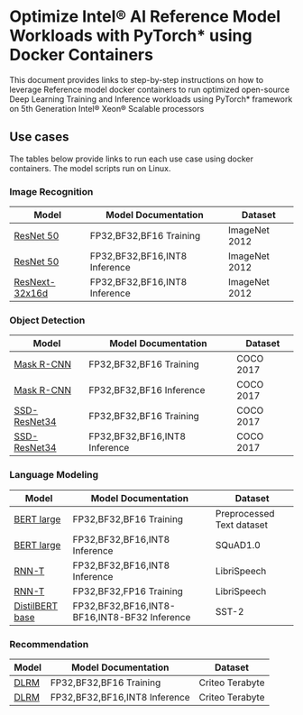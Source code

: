 # Optimize Intel® AI Reference Model Workloads with PyTorch* using Docker Containers

This document provides links to step-by-step instructions on how to leverage Reference model docker containers to run optimized open-source Deep Learning Training and Inference workloads using PyTorch* framework on 5th Generation Intel® Xeon® Scalable processors
## Use cases

The tables below provide links to run each use case using docker containers. The model scripts run on Linux. 

### Image Recognition

| Model                                                  | Model Documentation |  Dataset |
| ------------------------------------------------------ | ----------| --------------------- |
| [ResNet 50](https://github.com/IntelAI/models/blob/r3.1/quickstart/image_recognition/pytorch/resnet50/training/cpu/DEVCATALOG.md) | FP32,BF32,BF16 Training | ImageNet 2012 |
| [ResNet 50](https://github.com/IntelAI/models/blob/r3.1/quickstart/image_recognition/pytorch/resnet50/inference/cpu/DEVCATALOG.md) | FP32,BF32,BF16,INT8 Inference | ImageNet 2012 |
| [ResNext-32x16d](https://github.com/IntelAI/models/blob/r3.1/quickstart/image_recognition/pytorch/resnext-32x16d/inference/cpu/DEVCATALOG.md) | FP32,BF32,BF16,INT8 Inference | ImageNet 2012 |

### Object Detection

| Model                                                  | Model Documentation |  Dataset |
| ------------------------------------------------------ | ----------|  ---------------------- |
| [Mask R-CNN](https://github.com/IntelAI/models/blob/r3.1/quickstart/object_detection/pytorch/maskrcnn/training/cpu/DEVCATALOG.md) | FP32,BF32,BF16 Training | COCO 2017 |
| [Mask R-CNN](https://github.com/IntelAI/models/blob/r3.1/quickstart/object_detection/pytorch/maskrcnn/inference/cpu/DEVCATALOG.md) | FP32,BF32,BF16 Inference | COCO 2017 |
| [SSD-ResNet34](https://github.com/IntelAI/models/blob/r3.1/quickstart/object_detection/pytorch/ssd-resnet34/training/cpu/DEVCATALOG.md) | FP32,BF32,BF16 Training | COCO 2017 |
| [SSD-ResNet34](https://github.com/IntelAI/models/blob/r3.1/quickstart/object_detection/pytorch/ssd-resnet34/inference/cpu/DEVCATALOG.md) | FP32,BF32,BF16,INT8 Inference | COCO 2017 |

### Language Modeling 

| Model                                                  | Model Documentation |  Dataset |
| ------------------------------------------------------ | ----------| ---------------------- |
| [BERT large](https://github.com/IntelAI/models/blob/r3.1/quickstart/language_modeling/pytorch/bert_large/training/cpu/DEVCATALOG.md) | FP32,BF32,BF16 Training | Preprocessed Text dataset |
| [BERT large](https://github.com/IntelAI/models/blob/r3.1/quickstart/language_modeling/pytorch/bert_large/inference/cpu/DEVCATALOG.md) | FP32,BF32,BF16,INT8 Inference | SQuAD1.0 |
| [RNN-T](https://github.com/IntelAI/models/blob/r3.1/quickstart/language_modeling/pytorch/rnnt/inference/cpu/DEVCATALOG.md) | FP32,BF32,BF16,INT8 Inference | LibriSpeech |
| [RNN-T](https://github.com/IntelAI/models/blob/r3.1/quickstart/language_modeling/pytorch/rnnt/training/cpu/DEVCATALOG.md) | FP32,BF32,FP16 Training | LibriSpeech |
| [DistilBERT base](https://github.com/IntelAI/models/blob/r3.1/quickstart/language_modeling/pytorch/distilbert_base/inference/cpu/DEVCATALOG.md) | FP32,BF32,BF16,INT8-BF16,INT8-BF32 Inference | SST-2 |

### Recommendation 

| Model                                                  | Model Documentation |  Dataset |
| ------------------------------------------------------ | ----------|---------------------- |
| [DLRM](https://github.com/IntelAI/models/blob/r3.1/quickstart/recommendation/pytorch/dlrm/training/cpu/DEVCATALOG.md) | FP32,BF32,BF16 Training | Criteo Terabyte |
| [DLRM](https://github.com/IntelAI/models/blob/r3.1/quickstart/recommendation/pytorch/dlrm/inference/cpu/DEVCATALOG.md) | FP32,BF32,BF16,INT8 Inference | Criteo Terabyte |
